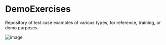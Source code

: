 # DemoExercises
Repository of test case examples of various types, for reference, training, or demo purposes.




![image](https://github.com/user-attachments/assets/ad5be600-c17a-4378-a2d3-850c4320baa1)
